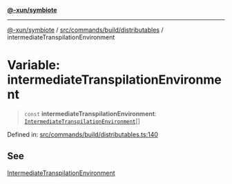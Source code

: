 [**@-xun/symbiote**](../../../../../README.md)

***

[@-xun/symbiote](../../../../../README.md) / [src/commands/build/distributables](../README.md) / intermediateTranspilationEnvironment

# Variable: intermediateTranspilationEnvironment

> `const` **intermediateTranspilationEnvironment**: [`IntermediateTranspilationEnvironment`](../enumerations/IntermediateTranspilationEnvironment.md)[]

Defined in: [src/commands/build/distributables.ts:140](https://github.com/Xunnamius/symbiote/blob/6997faa5359efb83c247c1b6e5dcf27da55db104/src/commands/build/distributables.ts#L140)

## See

[IntermediateTranspilationEnvironment](../enumerations/IntermediateTranspilationEnvironment.md)
